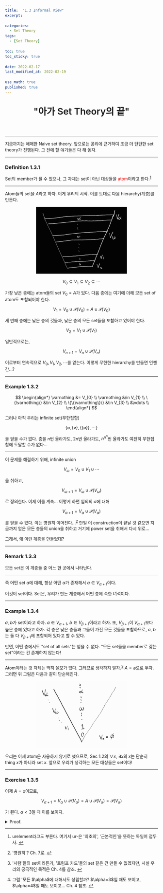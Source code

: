 ```yaml
---
title:  "1.3 Informal View"
excerpt: 

categories:
  - Set Theory
tags:
  - [Set Theory]

toc: true
toc_sticky: true
 
date: 2022-02-17
last_modified_at: 2022-02-19

use_math: true
published: true
---
```


<p align="center" style="font-weight:600; font-size:30px">"아가 Set Theory의 끝"</p>

<br>

***

지금까지는 애매한 Naive set theory. 앞으로는 공리에 근거하여 조금 더 탄탄한 set theory가 진행된다. 그 전에 할 얘기들은 다 해 놓자.

***
### Definition 1.3.1

Set의 member가 될 수 있으나, 그 자체는 set이 아닌 대상들을 <span style="color:red">atom</span>이라고 한다.<sup id="fnref:1"><a href="#fn:1" rel="footnote">1</a></sup>

***

Atom들의 set을 $A$라고 하자. 이게 우리의 시작. 이를 토대로 다음 hierarchy(계층)를 만든다.

<p align="center"><img src="/assets/image/Von_Neumann_Hierarchy(1).jpg" width="300px" height="220px" title="Von_Neumann_Hierarchy" alt="Von_Neumann_Hierarchy"><br/></p>

$$
V_{0} \subseteq V_{1} \subseteq V_{2} \subseteq \cdots
$$

가장 낮은 층에는 atom들의 set $V_{0} = A$가 있다. 다음 층에는 여기에 더해 모든 set of atom도 포함되어야 한다.

$$
V_{1} = V_{0} \cup \mathcal{P}(V_{0}) = A \cup \mathcal{P}(V_{0})
$$

세 번째 층에는 낮은 층의 것들과, 낮은 층의 모든 set들을 포함하고 있어야 한다.

$$
V_{2} = V_{1} \cup \mathcal{P}(V_{1})
$$

일반적으로는,

$$
V_{n+1} = V_{n} \cup \mathcal{P}(V_{n})
$$

이로부터 연속적으로 $V_{0}, V_{1}, V_{2}, \cdots$를 얻는다. 이렇게 무한한 hierarchy를 만들면 언젠간...?

***
### Example 1.3.2

$$
\begin{align*}
\varnothing &= V_{0} \\
\varnothing &\in V_{1} \\
\{\varnothing\} &\in V_{2} \\
\{\{\varnothing\}\} &\in V_{3} \\
&\vdots \\
\end{align*}
$$

그러나 아직 우리는 infinite set(무한집합)

$$
\{ \varnothing, \{ \varnothing\}, \{\{\varnothing\}\}, \cdots \}
$$

을 얻을 수가 없다. 층을 $n$번 올라가도, $2n$번 올라가도, $n^{n^{n}}$번 올라가도 여전히 무한집합에 도달할 수가 없다...

***

이 문제를 해결하기 위해, infinite union

$$
V_{\omega} = V_{0} \cup V_{1} \cup \cdots
$$

을 취하고,

$$
V_{\omega + 1} = V_{\omega} \cup \mathcal{P}(V_{\omega})
$$

로 정의한다. 이제 이를 계속...
이렇게 하면 임의의 $\alpha$에 대해

$$
V_{\alpha + 1} = V_{\alpha} \cup \mathcal{P}(V_{\alpha})
$$

를 얻을 수 있다. 이는 영원히 이어진다...<sup id="fnref:2"><a href="#fn:2" rel="footnote">2</a></sup>
만일 이 construction이 끝날 것 같으면 지금까지 얻은 모든 층들의 union을 취하고 거기에 power set을 취해서 다시 위로...

그래서, 왜 이런 계층을 만들었대?

***
### Remark 1.3.3

모든 set은 이 계층들 중 어느 한 곳에서 나타난다.

***

즉 어떤 set $a$에 대해, 항상 어떤 $\alpha$가 존재해서 $a \in V_{\alpha+1}$이다.

이것이 set이다. Set은, 우리가 만든 계층에서 어떤 층에 속한 녀석이다.

***
### Example 1.3.4

$a$, $b$가 set이라고 하자. $a \in V_{\alpha+1}$, $b \in V_{\beta+1}$이라고 하자. 또, $V_{\beta+1}$이 $V_{\alpha+1}$보다 높은 층에 있다고 하자.
각 층은 낮은 층들과 그들이 가진 모든 것들을 포함하므로, $a$, $b$는 둘 다 $V_{\beta+1}$에 포함되어 있다고 할 수 있다.

반면, 어떤 층에서도 "set of all sets"는 얻을 수 없다. "모든 set들을 member로 갖는 set"이라는 건 존재하지 않는다!

***

Atom이라는 것 자체는 딱히 쓸모가 없다. 그러므로 생각하지 말자.<sup id="fnref:3"><a href="#fn:3" rel="footnote">3</a></sup>
$A=\varnothing$으로 두자. 그러면 위 그림은 다음과 같이 단순해진다.

<p align="center"><img src="/assets/image/Von_Neumann_Hierarchy(2).jpg" width="300px" height="220px" title="Von_Neumann_Hierarchy2" alt="Von_Neumann_Hierarchy2"><br/></p>

우리는 이제 atom은 사용하지 않기로 했으므로, Sec 1.2의 $\forall x$, $\exists x$의 $x$는 단순히 thing $x$가 아니라 set $x$. 앞으로 우리가 생각하는 모든 대상들은 set이다!

***
### Exercise 1.3.5

이제 $A=\varnothing$이므로,

$$
V_{\alpha + 1} = V_{\alpha} \cup \mathcal{P}(V_{\alpha})= A \cup \mathcal{P}(V_{\alpha}) = \mathcal{P}(V_{\alpha})
$$

가 된다. $\alpha<3$일 때 이를 보이자.

<details>
<summary>Proof.</summary>
<div markdown="1">

정의에 따르면 $\alpha = 0$에 대해,

$$
V_{1} = V_{0} \cup \mathcal{P}(V_{0}) = A \cup \mathcal{P}(V_{0})
$$

이를 토대로, $\alpha=1$에서,

$$
V_{2} = V_{1} \cup \mathcal{P}(V_{1}) = A \cup \mathcal{P}(V_{0}) \cup \mathcal{P}(V_{1})
$$

그런데, Execise 1.1.7에 따르면 $V_{0} \subseteq V_{1} \Rightarrow \mathcal{P}(V_{0}) \subseteq \mathcal{P}(V_{1})$이므로,

$$
V_{2} =  A \cup  \mathcal{P}(V_{1})
$$

그리고 $A=\varnothing$이므로,

$$
V_{2} =  \mathcal{P}(V_{1})
$$

$\alpha=2$일 때도 마찬가지. $\square$ <sup id="fnref:4"><a href="#fn:4" rel="footnote">4</a></sup>

</div>
</details>



***
<div class="footnotes"><ol>
<li class="footnote" id="fn:1">
<p>
urelement라고도 부른다. 여기서 ur-은 '최초의', '근본적인'을 뜻하는 독일어 접두사.
<a href="#fnref:1" title=""> ↩</a><p>
<li class="footnote" id="fn:2">
<p>
'영원히'? Ch. 7로.
<a href="#fnref:2" title=""> ↩</a><p>
<li class="footnote" id="fn:3">
<p>
'사람'들의 set이라든가, '트럼프 카드'들의 set 같은 건 만들 수 없겠지만, 사실 우리의 궁극적인 목적은 Ch. 4를 참조.
<a href="#fnref:3" title=""> ↩</a><p>
<li class="footnote" id="fn:4">
<p>
그럼 '모든 $\alpha$에 대해서도 성립할까? $\alpha=3$일 때도 보이고, $\alpha=4$일 때도 보이고... Ch. 4 참조.
<a href="#fnref:4" title=""> ↩</a><p>